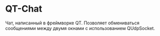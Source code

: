 # QT-Chat

Чат, написанный в фреймворке QT.
Позволяет обмениваться сообщениями между двумя окнами с использованием QUdpSocket.
